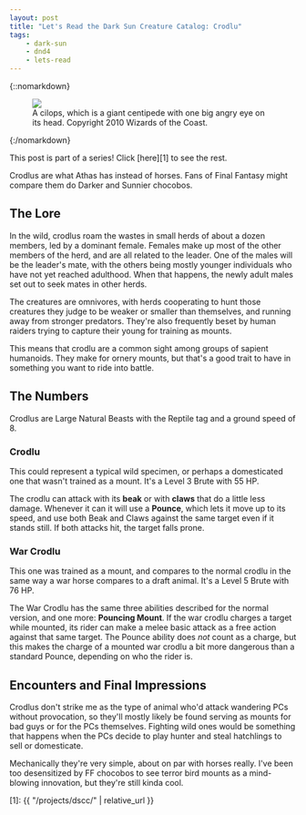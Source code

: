 ```yaml
---
layout: post
title: "Let's Read the Dark Sun Creature Catalog: Crodlu"
tags:
    - dark-sun
    - dnd4
    - lets-read
---
```


{::nomarkdown}
<figure class="center">
  <img src="{{ "/assets/wir-dscc-crodlu.jpeg" | absolute_url }}"/>
  <figcaption>
    A cilops, which is a giant centipede with one big angry eye on its head.
    Copyright 2010 Wizards of the Coast.
  </figcaption>
</figure>
{:/nomarkdown}

This post is part of a series! Click [here][1] to see the rest.

Crodlus are what Athas has instead of horses. Fans of Final Fantasy might
compare them do Darker and Sunnier chocobos.

## The Lore

In the wild, crodlus roam the wastes in small herds of about a dozen members,
led by a dominant female. Females make up most of the other members of the herd,
and are all related to the leader. One of the males will be the leader's mate,
with the others being mostly younger individuals who have not yet reached
adulthood. When that happens, the newly adult males set out to seek mates in
other herds.

The creatures are omnivores, with herds cooperating to hunt those creatures they
judge to be weaker or smaller than themselves, and running away from stronger
predators. They're also frequently beset by human raiders trying to capture
their young for training as mounts.

This means that crodlu are a common sight among groups of sapient
humanoids. They make for ornery mounts, but that's a good trait to have in
something you want to ride into battle.

## The Numbers

Crodlus are Large Natural Beasts with the Reptile tag and a ground speed of 8.

### Crodlu

This could represent a typical wild specimen, or perhaps a domesticated one that
wasn't trained as a mount. It's a Level 3 Brute with 55 HP.

The crodlu can attack with its **beak** or with **claws** that do a little less
damage. Whenever it can it will use a **Pounce**, which lets it move up to its
speed, and use both Beak and Claws against the same target even if it stands
still. If both attacks hit, the target falls prone.

### War Crodlu

This one was trained as a mount, and compares to the normal crodlu in the same
way a war horse compares to a draft animal. It's a Level 5 Brute with 76 HP.

The War Crodlu has the same three abilities described for the normal version,
and one more: **Pouncing Mount**. If the war crodlu charges a target while
mounted, its rider can make a melee basic attack as a free action against that
same target. The Pounce ability does _not_ count as a charge, but this makes the
charge of a mounted war crodlu a bit more dangerous than a standard Pounce,
depending on who the rider is.

## Encounters and Final Impressions

Crodlus don't strike me as the type of animal who'd attack wandering PCs without
provocation, so they'll mostly likely be found serving as mounts for bad guys or
for the PCs themselves. Fighting wild ones would be something that happens when
the PCs decide to play hunter and steal hatchlings to sell or domesticate.

Mechanically they're very simple, about on par with horses really. I've been too
desensitized by FF chocobos to see terror bird mounts as a mind-blowing
innovation, but they're still kinda cool.


[1]: {{ "/projects/dscc/" | relative_url }}
